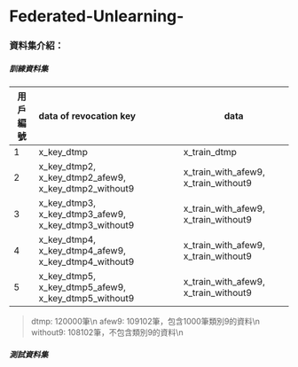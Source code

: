 # Federated-Unlearning-
### 資料集介紹：
##### 訓練資料集

| 用戶編號  |data of revocation key                                 |   data                               |
| -------- |:----------------------------------------------------- | ------------------------------------- |
| 1        | x_key_dtmp                                            |  x_train_dtmp                         |
| 2        | x_key_dtmp2, x_key_dtmp2_afew9, x_key_dtmp2_without9  |  x_train_with_afew9, x_train_without9 |
| 3        | x_key_dtmp3, x_key_dtmp3_afew9, x_key_dtmp3_without9  |  x_train_with_afew9, x_train_without9 |
| 4        | x_key_dtmp4, x_key_dtmp4_afew9, x_key_dtmp4_without9  |  x_train_with_afew9, x_train_without9 |
| 5        | x_key_dtmp5, x_key_dtmp5_afew9, x_key_dtmp5_without9  |  x_train_with_afew9, x_train_without9 |

> dtmp: 120000筆\n
> afew9: 109102筆，包含1000筆類別9的資料\n
> without9: 108102筆，不包含類別9的資料\n
##### 測試資料集
